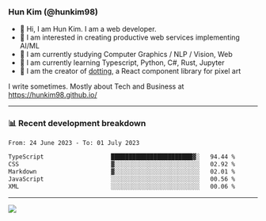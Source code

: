 ### Hun Kim (@hunkim98)

- 👋 Hi, I am Hun Kim. I am a web developer. 
- 🤔 I am interested in creating productive web services implementing AI/ML
- 🔭 I am currently studying Computer Graphics / NLP / Vision, Web 
- 🌱 I am currently learning Typescript, Python, C#, Rust, Jupyter
- 🎨 I am the creator of [dotting](hunkim98.github.io/dotting), a React component library for pixel art

I write sometimes. Mostly about Tech and Business at https://hunkim98.github.io/

---
### 📊 Recent development breakdown
<!--START_SECTION:waka-->

```txt
From: 24 June 2023 - To: 01 July 2023

TypeScript                   ███████████████████████▓░   94.44 %
CSS                          ▓░░░░░░░░░░░░░░░░░░░░░░░░   02.92 %
Markdown                     ▓░░░░░░░░░░░░░░░░░░░░░░░░   02.01 %
JavaScript                   ░░░░░░░░░░░░░░░░░░░░░░░░░   00.56 %
XML                          ░░░░░░░░░░░░░░░░░░░░░░░░░   00.06 %
```

<!--END_SECTION:waka-->
---

<!-- <div align='center'> -->
  <img align="center" src="https://github-readme-stats.vercel.app/api?username=hunkim98&theme=dark&show_icons=true"/>
<!-- </div> -->
<!--
**hunkim98/hunkim98** is a ✨ _special_ ✨ repository because its `README.md` (this file) appears on your GitHub profile.

Here are some ideas to get you started:

- 🔭 I’m currently working on ...
- 🌱 I’m currently learning ...
- 👯 I’m looking to collaborate on ...
- 🤔 I’m looking for help with ...
- 💬 Ask me about ...
- 📫 How to reach me: ...
- 😄 Pronouns: ...
- ⚡ Fun fact: ...
-->
